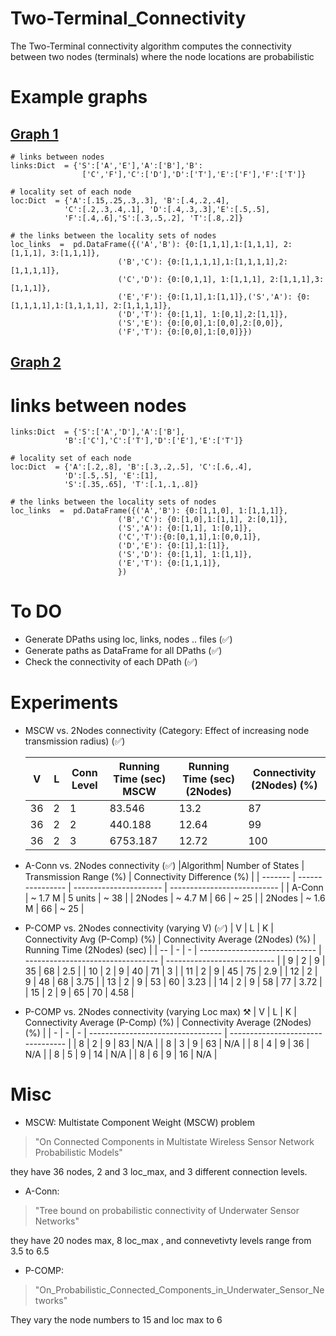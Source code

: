 # Two-Terminal_Connectivity
The Two-Terminal connectivity algorithm computes the connectivity between two nodes (terminals) where the node locations are probabilistic
# Example graphs 
## [Graph 1](pics/graph1.png)

    # links between nodes
    links:Dict  = {'S':['A','E'],'A':['B'],'B':
                    ['C','F'],'C':['D'],'D':['T'],'E':['F'],'F':['T']}
    
    # locality set of each node
    loc:Dict  = {'A':[.15,.25,.3,.3], 'B':[.4,.2,.4], 
                'C':[.2,.3,.4,.1], 'D':[.4,.3,.3],'E':[.5,.5],
                'F':[.4,.6],'S':[.3,.5,.2], 'T':[.8,.2]}

	# the links between the locality sets of nodes
    loc_links  =  pd.DataFrame({('A','B'): {0:[1,1,1],1:[1,1,1], 2:[1,1,1], 3:[1,1,1]},
                            ('B','C'): {0:[1,1,1,1],1:[1,1,1,1],2:[1,1,1,1]},
                            ('C','D'): {0:[0,1,1], 1:[1,1,1], 2:[1,1,1],3:[1,1,1]},
                            ('E','F'): {0:[1,1],1:[1,1]},('S','A'): {0:[1,1,1,1],1:[1,1,1,1], 2:[1,1,1,1]},
                            ('D','T'): {0:[1,1], 1:[0,1],2:[1,1]},
                            ('S','E'): {0:[0,0],1:[0,0],2:[0,0]},
                            ('F','T'): {0:[0,0],1:[0,0]}})
    

## [Graph 2](pics/graph2.png)

# links between nodes
    links:Dict  = {'S':['A','D'],'A':['B'],
                'B':['C'],'C':['T'],'D':['E'],'E':['T']}
    
    # locality set of each node
    loc:Dict  = {'A':[.2,.8], 'B':[.3,.2,.5], 'C':[.6,.4], 
                'D':[.5,.5], 'E':[1],
                'S':[.35,.65], 'T':[.1,.1,.8]}

	# the links between the locality sets of nodes
    loc_links  =  pd.DataFrame({('A','B'): {0:[1,1,0], 1:[1,1,1]},
                            ('B','C'): {0:[1,0],1:[1,1], 2:[0,1]},
                            ('S','A'): {0:[1,1], 1:[0,1]},
                            ('C','T'):{0:[0,1,1],1:[0,0,1]},
                            ('D','E'): {0:[1],1:[1]},
                            ('S','D'): {0:[1,1], 1:[1,1]},
                            ('E','T'): {0:[1,1,1]},
                            })
                    

# To DO
 -  Generate DPaths using loc, links, nodes .. files (&#9989;)
 -  Generate paths as DataFrame for all DPaths (&#9989;)
 -  Check the connectivity of each DPath (&#9989;)
 # Experiments
 -  MSCW vs. 2Nodes connectivity (Category: Effect of increasing node transmission radius)  (&#9989;)
    
    | V  | L | Conn Level | Running Time (sec) MSCW | Running Time (sec) (2Nodes) | Connectivity (2Nodes) (%) |
    | -- | - | ---------- | ----------------------- | --------------------------- | ------------------------- |
    | 36 | 2 | 1          | 83.546                  | 13.2                        | 87                        |
    | 36 | 2 | 2          | 440.188                 | 12.64                       | 99                        |
    | 36 | 2 | 3          | 6753.187                | 12.72                       | 100                       |

- A-Conn vs. 2Nodes connectivity (&#9989;)
    |Algorithm| Number of States | Transmission Range (%) | Connectivity Difference (%) |
    | ------- | ---------------- | ---------------------- | --------------------------- |
    | A-Conn  | ~ 1.7 M          | 5 units                | ~ 38                        |
    | 2Nodes  | ~ 4.7 M          | 66                     | ~ 25                        |
    | 2Nodes  | ~ 1.6 M          | 66                     | ~ 25                        |

- P-COMP vs. 2Nodes connectivity (varying V) (&#9989;)
    | V  | L | K | Connectivity Avg (P-Comp) (%) | Connectivity Average (2Nodes) (%) | Running Time (2Nodes) (sec) |
    | -- | - | - | ----------------------------- | --------------------------------- | --------------------------- |
    | 9  | 2 | 9 | 35                            | 68                                | 2.5                         |
    | 10 | 2 | 9 | 40                            | 71                                | 3                           |
    | 11 | 2 | 9 | 45                            | 75                                | 2.9                         |
    | 12 | 2 | 9 | 48                            | 68                                | 3.75                        |
    | 13 | 2 | 9 | 53                            | 60                                | 3.23                        |
    | 14 | 2 | 9 | 58                            | 77                                | 3.72                        |
    | 15 | 2 | 9 | 65                            | 70                                | 4.58                        |

- P-COMP vs. 2Nodes connectivity (varying Loc max) &#9874;
    | V | L | K | Connectivity Average (P-Comp) (%) | Connectivity Average (2Nodes) (%) |
    | - | - | - | --------------------------------- | --------------------------------- |
    | 8 | 2 | 9 | 83                                | N/A                           |
    | 8 | 3 | 9 | 63                                | N/A                           |
    | 8 | 4 | 9 | 36                                | N/A                           |
    | 8 | 5 | 9 | 14                                | N/A                           |
    | 8 | 6 | 9 | 16                                | N/A                           |
    
   

# Misc
- MSCW: Multistate Component Weight (MSCW) problem
 > "On Connected Components in Multistate Wireless Sensor Network Probabilistic Models"

they have 36 nodes, 2 and 3 loc_max, and 3 different connection levels. 
- A-Conn: 
> "Tree bound on probabilistic connectivity of Underwater Sensor Networks" 

they have 20 nodes max, 8 loc_max , and connevetivty levels range from 3.5 to 6.5

- P-COMP:
> "On_Probabilistic_Connected_Components_in_Underwater_Sensor_Networks"

They vary the node numbers to 15 and loc max to 6 

